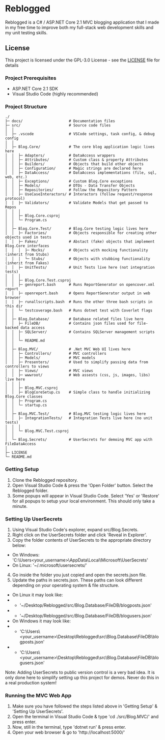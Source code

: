 # Reblogged
Reblogged is a C# / ASP.NET Core 2.1 MVC blogging application that I made in my free time to improve both my full-stack web development skills and my unit testing skills.

## License
This project is licensed under the GPL-3.0 License - see the [LICENSE](LICENSE) file for details

### Project Prerequisites
* ASP.NET Core 2.1 SDK
* Visual Studio Code (highly recommended)

### Project Structure
    ./
    ├─ docs/                     # Documentation files
    ├─ src/                      # Source code files
    │  │
    │  ├─ .vscode                # VSCode settings, task config, & debug config
    │  │
    │  ├─ Blog.Core/             # The core blog application logic lives here
    │  │  ├─ Adapters/           # DataAccess wrappers
    │  │  ├─ Attributes/         # Custom class & property Attributes
    │  │  ├─ Builders/           # Objects that build other objects
    │  │  ├─ Configuration/      # Magic strings are declared here
    │  │  ├─ DataAccess/         # DataAccess implementations (file, sql, web, etc.)
    │  │  ├─ Exceptions/         # Custom Blog.Core exceptions
    │  │  ├─ Models/             # DTOs - Data Transfer Objects
    │  │  ├─ Repositories/       # Follow the Repository Pattern
    │  │  ├─ UseCaseInteractors/ # Interactors (follow request/response protocol)
    │  │  ├─ Validators/         # Validate Models that get passed to Repos
    │  │  │
    │  │  ├─ Blog.Core.csproj
    │  │  └─ Program.cs
    │  │
    │  ├─ Blog.Core.Test/        # Blog.Core testing logic lives here
    │  │  ├─ Factories/          # Objects responsible for creating other objects used in tests
    │  │  ├─ Fakes/              # Abstact (fake) objects that implement Blog.Core interfaces
    │  │  │  ├─ Mocks/           # Objects with mocking functionality (inherit from Stubs)
    │  │  │  └─ Stubs/           # Objects with stubbing functionality (inherit from Fakes)
    │  │  ├─ UnitTests/          # Unit Tests live here (not integration tests)
    │  │  │
    │  │  ├─ Blog.Core.Test.csproj
    │  │  ├─ genreport.bash      # Runs ReportGenerator on opencover.xml report
    │  │  ├─ openreport.bash     # Opens ReportGenerator output in web browser
    │  │  ├─ runallscripts.bash  # Runs the other three bash scripts in this dir
    │  │  └─ testcoverage.bash   # Runs dotnet test with Coverlet flags
    │  │
    │  ├─ Blog.Database/         # Database related files live here
    │  │  ├─ FileDB/             # Contains json files used for file-backed data access
    │  │  ├─ SQLServer/          # Contains SQLServer management scripts
    │  │  │
    │  │  └─ README.md
    │  │
    │  ├─ Blog.MVC/              # .Net MVC Web UI lives here
    │  │  ├─ Controllers/        # MVC controllers
    │  │  ├─ Models/             # MVC models
    │  │  ├─ Presenters/         # Used to simplify passing data from controllers to views
    │  │  ├─ Views/              # MVC views
    │  │  ├─ wwwroot/            # Web assests (css, js, images, libs) live here
    │  │  │
    │  │  ├─ Blog.MVC.csproj
    │  │  ├─ BlogCoreSetup.cs    # Simple class to handle initializing Blog.Core classes
    │  │  ├─ Program.cs
    │  │  └─ startup.cs
    │  │
    │  ├─ Blog.MVC.Test/         # Blog.MVC testing logic lives here
    │  │  ├─ IntegrationTests/   # Integration Tests live here (no unit tests)
    │  │  │
    │  │  └─ Blog.MVC.Test.csproj
    │  │
    │  └─ Blog.Secrets/          # UserSecrets for demoing MVC app with FileDataAccess
    │
    ├─ LICENSE
    └─ README.md

### Getting Setup
1. Clone the Reblogged repository.
2. Open Visual Studio Code & press the 'Open Folder' button. Select the Reblogged folder.
3. Some popups will appear in Visual Studio Code. Select 'Yes' or 'Restore' for all popups to setup your local environment. This should only take a minute.

### Setting Up UserSecrets
1. Using Visual Studio Code's explorer, expand src/Blog.Secrets.
2. Right click on the UserSecrets folder and click 'Reveal in Explorer'.
3. Copy the folder contents of UserSecrets to the appropriate directory below:
* On Windows: 'C:\Users\<your_username>\AppData\Local\Microsoft\UserSecrets\'
* On Linux: '~/.microsoft/usersecrets/'
4. Go inside the folder you just copied and open the secrets.json file.
5. Update the paths in secrets.json. These paths can look different depending on your operating system & file structure.
* On Linux it may look like:
* * '~/Desktop/Reblogged/src/Blog.Database/FileDB/blogposts.json'
* * '~/Desktop/Reblogged/src/Blog.Database/FileDB/blogusers.json'
* On Windows it may look like:
* * 'C:\\Users\\<your_username>\\Desktop\\Reblogged\\src\\Blog.Database\\FileDB\\blogposts.json'
* * 'C:\\Users\\<your_username>\\Desktop\\Reblogged\\src\\Blog.Database\\FileDB\\blogusers.json'

Note: Adding UserSecrets to public version control is a very bad idea. It is only done here to simplify setting up this project for demos. Never do this in a real production system!

### Running the MVC Web App
1. Make sure you have followed the steps listed above in 'Getting Setup' & 'Setting Up UserSecrets'.
2. Open the terminal in Visual Studio Code & type 'cd ./src/Blog.MVC/' and press enter.
3. Now, still in the terminal, type 'dotnet run' & press enter.
4. Open your web browser & go to 'http://localhost:5000/'
